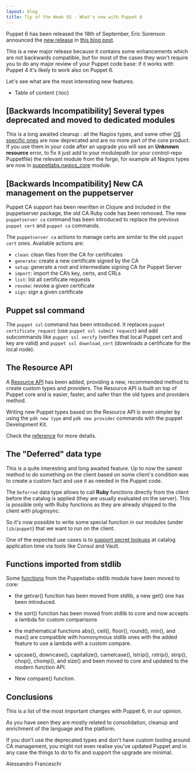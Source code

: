 ```yaml
---
layout: blog
title: Tip of the Week 92 - What's new with Puppet 6
---
```


Puppet 6 has been released the 18th of September, Eric Sorenson announced the [new release](https://puppet.com/docs/puppet/6.0/release_notes.html) in [this blog post](https://puppet.com/blog/introducing-puppet-6).

This is a new major release because it contains some enhancements which are not backwards compatible, but for most of the cases they won't require you to do any major review of your Puppet code base: if it works with Puppet 4 it's likely to work also on Puppet 6.

Let's see what are the most interesting new features.

* Table of content
{:toc}

## [Backwards Incompatibility] Several types deprecated and moved to dedicated modules

This is a long awaited cleanup : all the Nagios types, and some other [OS specific ones](https://puppet.com/docs/puppet/6.0/type.html#deprecated-types) are now deprecated and are no more part of the core product. If you use them in your code after an upgrade you will see an **Unknown resource** error, to fix it just add to your modulepath (or your control-repo Puppetfile) the relevant module from the forge, for example all Nagios types are now in [puppetlabs.nagios_core](https://forge.puppet.com/puppetlabs/nagios_core) module.


## [Backwards Incompatibility] New CA management on the puppetserver

Puppet CA support has been rewritten in Clojure and included in the puppetserver package, the old CA Ruby code has been removed. The new `puppetserver ca` command has been introduced to replace the previous `puppet cert` and `puppet ca` commands.

The `puppetserver ca` actions to manage certs are similar to the old `puppet cert` ones. Available actions are:

- `clean`: clean files from the CA for certificates
- `generate`: create a new certificate signed by the CA
- `setup`: generate a root and intermediate signing CA for Puppet Server
- `import`: import the CA’s key, certs, and CRLs
- `list`: list all certificate requests
- `revoke`: revoke a given certificate
- `sign`: sign a given certificate

## Puppet ssl command

The `puppet ssl` command has been introduced. It replaces `puppet certificate_request` (use `puppet ssl submit request`) and add subcommands like `puppet ssl verify` (verifies that local Puppet cert and key are valid) and `puppet ssl download_cert` (downloads a certificate for the local node).

## The Resource API

A [Resource API](https://puppet.com/docs/puppet/6.0/create_types_and_providers_resource_api.html) has been added, providing a new, recommended method to create custom types and providers. The Resource API is built on top of Puppet core and is easier, faster, and safer than the old types and providers method.

Writing new Puppet types based on the Resource API is even simpler by using the `pdk new type` and `pdk new provider` commands with the puppet Development Kit.

Check the [reference](https://puppet.com/docs/puppet/6.0/about_the_resource_api.html) for more details.

## The "Deferred" data type

This is a quite interesting and long awaited feature. Up to now the sanest method to do something on the client based on some client's condition was to create a custom fact and use it as needed in the Puppet code.

The `Deferred` data type allows to call **Ruby** functions directly from the client before the catalog is applied (they are usually evaluated on the server). This is possible only with Ruby functions as they are already shipped to the client with pluginsync.

So it's now possible to write some special function in our modules (under `lib/puppet`) that we want to run on the client.

One of the expected use cases is to [support secret lookups](https://tickets.puppetlabs.com/browse/PUP-8711) at catalog application time via tools like Consul and Vault.

## Functions imported from stdlib

Some [functions](https://puppet.com/docs/puppet/6.0/function.html) from the Puppetlabs-stdlib module have been moved to core:

- the getvar() function has been moved from stdlib, a new get() one has been introduced.

- the sort() function has been moved from stdlib to core and now accepts a lambda for custom comparisons

- the mathematical functions abs(), ceil(), floor(), round(), min(), and max() are compatible with homonymous stdlib ones with the added feature to use a lambda with a custom compare.   

- upcase(), downcase(), capitalize(), camelcase(), lstrip(), rstrip(), strip(), chop(), chomp(), and size() and been moved to core and updated to the modern function API.

- New compare() function.

## Conclusions

This is a list of the most important changes with Puppet 6, in our opinion.

As you have seen they are mostly related to consolidation, cleanup and enrichment of the language and the platform.

If you don't use the deprecated types and don't have custom tooling around CA management, you might not even realise you've updated Puppet and in any case the things to do to fix and support the upgrade are minimal.



Alessandro Franceschi
